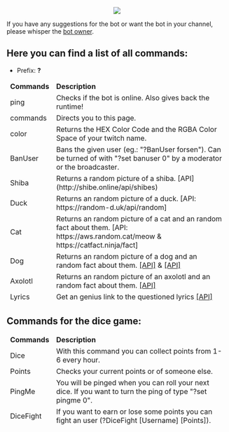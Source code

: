 
<p align="center">
  <img src="https://static-cdn.jtvnw.net/jtv_user_pictures/c1b46cfb-6bd0-48a7-8bdf-db288daa35f2-profile_image-300x300.png" />
</p>

If you have any suggestions for the bot or want the bot in your channel, please whisper the [bot owner](https://twitch.tv/benASTRO).
## Here you can find a list of all commands:

* Prefix: **?**

<table>
  <thead>
    <td>
      <b> Commands </b>
    </td>
    <td>
      <b> Description </b>
    </td>
  </thead>
  <thead>
    <td>
      ping 
    </td>
    <td>
      Checks if the bot is online. Also gives back the runtime!
    </td>
  </thead>
  <thead>
    <td>
      commands
    </td>
    <td>
      Directs you to this page.
    </td>
  </thead>
  <thead>
    <td>
      color
    </td>
    <td>
      Returns the HEX Color Code and the RGBA Color Space of your twitch name.
    </td>
  </thead>
  <thead>
    <td>
      BanUser
    </td>
    <td>
      Bans the given user (eg.: "?BanUser forsen"). Can be turned of with "?set banuser 0" by a moderator or the broadcaster.
    </td>
  </thead>
  <thead>
    <td>
      Shiba
    </td>
    <td>
      Returns a random picture of a shiba. [API](http://shibe.online/api/shibes)
    </td>
  </thead>
  <thead>
    <td>
      Duck
    </td>
    <td>
      Returns an random picture of a duck. [API: https://random-d.uk/api/random]
    </td>
  </thead>
  <thead>
    <td>
      Cat
    </td>
    <td>
      Returns an random picture of a cat and an random fact about them. [API: https://aws.random.cat/meow & https://catfact.ninja/fact]
    </td>
  </thead>
  <thead>
    <td>
      Dog
    </td>
    <td>
      Returns an random picture of a dog and an random fact about them. <a href="https://random.dog/woof.json">[API]</a> & <a href="https://dog-facts-api.herokuapp.com/api/v1/resources/dogs?number=1">[API]</a>
    </td>
  </thead>
  <thead>
    <td>
      Axolotl
    </td>
    <td>
      Returns an random picture of an axolotl and an random fact about them. <a href="https://axoltlapi.herokuapp.com/]">[API]</a>
    </td>
  </thead>
  <thead>
    <td>
      Lyrics
    </td>
    <td>
      Get an genius link to the questioned lyrics <a href="https://some-random-api.ml/lyrics?title=">[API]</a>
    </td>
  </thead>
  </table>
  
## Commands for the dice game:

<table>
  <thead>
    <td>
      <b> Commands </b>
    </td>
    <td>
      <b> Description </b>
    </td>
  </thead>
  <thead>
    <td>
      Dice
    </td>
    <td>
      With this command you can collect points from 1-6 every hour.
    </td>
  </thead>
  <thead>
    <td>
      Points
    </td>
    <td>
      Checks your current points or of someone else.
    </td>
  <thead>
    <td>
      PingMe
    </td>
    <td>
      You will be pinged when you can roll your next dice. If you want to turn the ping of type "?set pingme 0".
    </td>
  <thead>
    <td>
      DiceFight
    </td>
    <td>
      If you want to earn or lose some points you can fight an user (?DiceFight [Username] [Points]).
    </td>
      

